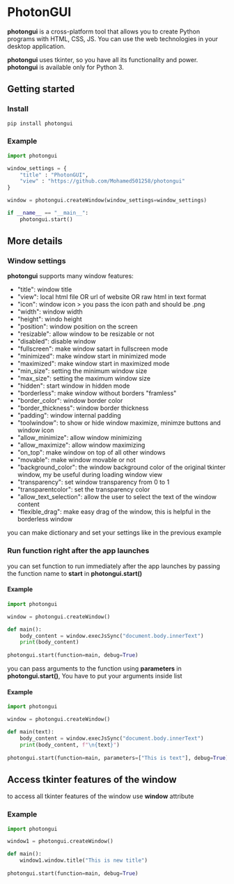 # PhotonGUI
**photongui** is a cross-platform tool that allows you to create Python programs with HTML, CSS, JS. You can use the web technologies in your desktop application. 

**photongui** uses tkinter, so you have all its functionality and power. **photongui** is available only for Python 3.


## Getting started

### Install
```bash
pip install photongui
```
### Example
```python
import photongui

window_settings = {
    "title" : "PhotonGUI",
    "view" : "https://github.com/Mohamed501258/photongui"
}

window = photongui.createWindow(window_settings=window_settings)

if __name__ == "__main__":
    photongui.start()
```
## More details
### Window settings
**photongui** supports many window features:

- "title": window title
- "view": local html file OR url of website OR raw html in text format
- "icon": window icon > you pass the icon path and should be .png
- "width": window width
- "height": windo height
- "position": window position on the screen
- "resizable": allow window to be resizable or not
- "disabled": disable window
- "fullscreen": make window satart in fullscreen mode
- "minimized": make window start in minimized mode
- "maximized": make window start in maximized mode
- "min_size": setting the minimum window size
- "max_size": setting the maximum window size
- "hidden": start window in hidden mode
- "borderless": make window without borders "framless"
- "border_color": window border color
- "border_thickness": window border thickness
- "padding": window internal padding
- "toolwindow": to show or hide window maximize, minimze buttons and window icon
- "allow_minimize": allow window minimizing
- "allow_maximize": allow window maximizing
- "on_top": make window on top of all other windows
- "movable": make window movable or not
- "background_color": the window background color of the original tkinter window, my be useful during loading window view
- "transparency": set window transparency from 0 to 1
- "transparentcolor": set the transparency color
- "allow_text_selection": allow the user to select the text of the window content
- "flexible_drag": make easy drag of the window, this is helpful in the borderless window

you can make dictionary and set your settings like in the previous example

### Run function right after the app launches

you can set function to run immediately after the app launches by passing the function name to **start** in **photongui.start()**

#### Example
```python
import photongui 

window = photongui.createWindow()

def main():
	body_content = window.execJsSync("document.body.innerText")
    print(body_content)
    
photongui.start(function=main, debug=True)
```
you can pass arguments to the function using **parameters** in **photongui.start()**, You have to put your arguments inside list

#### Example
```python
import photongui 

window = photongui.createWindow()

def main(text):
    body_content = window.execJsSync("document.body.innerText")
    print(body_content, f"\n{text}")
    
photongui.start(function=main, parameters=["This is text"], debug=True)
```

## Access tkinter features of the window

to access all tkinter features of the window use **window** attribute

### Example
```python
import photongui 

window1 = photongui.createWindow()

def main():
    window1.window.title("This is new title")
    
photongui.start(function=main, debug=True)
```